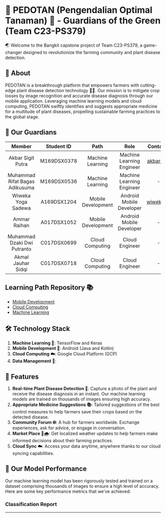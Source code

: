 # 🌱 PEDOTAN (Pengendalian Optimal Tanaman) 🌿 - Guardians of the Green (Team C23-PS379)
:earth_asia: Welcome to the Bangkit capstone project of Team C23-PS379, a game-changer designed to revolutionize the farming community and plant disease detection.

## 🎯 About 
PEDOTAN is a breakthrough platform that empowers farmers with cutting-edge plant disease detection technology 🧪🔬. Our mission is to mitigate crop losses by image recognition and accurate disease diagnosis through our mobile application. Leveraging machine learning models and cloud computing, PEDOTAN swiftly identifies and suggests appropriate medicine for a multitude of plant diseases, propelling sustainable farming practices to the global stage.


## 👥 Our Guardians
|            Member           | Student ID |        Path        |                    Role                    |                                                       Contacts                                                      |
| :-------------------------: | :--------: | :----------------: | :----------------------------------------: | :-----------------------------------------------------------------------------------------------------------------: |
| Akbar Sigit Putra  | M169DSX0378 |  Machine Learning  |Machine Learning Engineer |[akbarsigit](https://github.com/akbarsigit)|
| Muhammad Rifat Bagas Adikusuma | M169DSX0536  |  Machine Learning  | Machine Learning Engineer |   -  |
| Wiweka Yoga Sadewa| A169DSX1204 | Mobile Development | Android Mobile Developer | [wiweka24](https://github.com/wiweka24) |
| Ammar Raihan | A017DSX1052  | Mobile Development |          Android Mobile Developer          |    -   |
| Muhammad Dzaki Dwi Putranto  | C017DSX0699  |   Cloud Computing  |               Cloud Engineer              |  -         |
| Akmal Jauhar Sidqi | C017DSX0718  |   Cloud Computing  |  Cloud Engineer        | - |


## Learning Path Repository 📚
- [Mobile Development](https://github.com/wiweka24/Pedotan-MD)
- [Cloud Computing](https://github.com/)
- [Machine Learning](https://github.com/akbarsigit/Pedotan-MachineLearning)


## 🛠️ Technology Stack
1. **Machine Learning 🧠**: TensorFlow and Keras
2. **Mobile Development 📱**: Android (Java and Kotlin)
3. **Cloud Computing ☁️**: Google Cloud Platform (GCP)
4. **Data Management 💽**: 


## 🌟 Features
1. **Real-time Plant Disease Detection 📸**: Capture a photo of the plant and receive the disease diagnosis in an instant. Our machine learning models are trained on thousands of images ensuring high accuracy.
2. **Appropriate Medicine Suggestions 📚**: Tailored suggestions of the best control measures to help farmers save their crops based on the detected disease.
3. **Community Forum 🌐**: A hub for farmers worldwide. Exchange experiences, ask for advice, or engage in conversation.
4. **Market Place 🛒🌧️**: Get localized weather updates to help farmers make informed decisions about their farming practices.
5. **Cloud Sync ☁️**: Access your data anytime, anywhere thanks to our cloud syncing capabilities.


## 🚀 Our Model Performance 

Our machine learning model has been rigorously tested and trained on a dataset comprising thousands of images to ensure a high level of accuracy. Here are some key performance metrics that we've achieved:

### Classification Report
----


